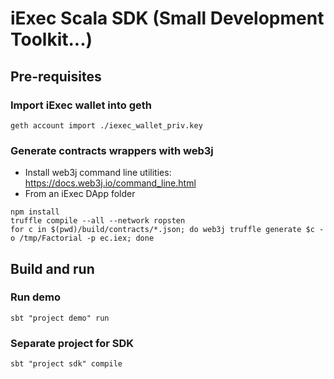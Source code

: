 # iExec Scala SDK (Small Development Toolkit...)

## Pre-requisites

### Import iExec wallet into geth

`geth account import ./iexec_wallet_priv.key`

### Generate contracts wrappers with web3j

- Install web3j command line utilities: https://docs.web3j.io/command_line.html
- From an iExec DApp folder
```
npm install
truffle compile --all --network ropsten
for c in $(pwd)/build/contracts/*.json; do web3j truffle generate $c -o /tmp/Factorial -p ec.iex; done
```


## Build and run


### Run demo

`sbt "project demo" run`

### Separate project for SDK

`sbt "project sdk" compile`

